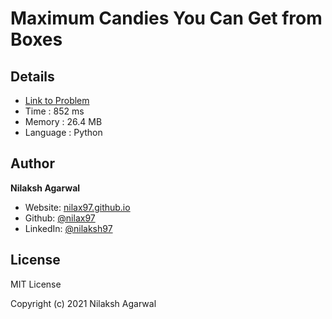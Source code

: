 # Maximum Candies You Can Get from Boxes


## Details

* [Link to Problem](https://leetcode.com/problems/maximum-candies-you-can-get-from-boxes/)
* Time : 852 ms
* Memory : 26.4 MB
* Language : Python

## Author

**Nilaksh Agarwal**

* Website: [nilax97.github.io](https://nilax97.github.io/)
* Github: [@nilax97](https://github.com/nilax97)
* LinkedIn: [@nilaksh97](https://linkedin.com/in/nilaksh97)

## License

MIT License

Copyright (c) 2021 Nilaksh Agarwal
